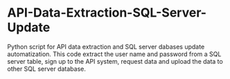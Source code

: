 # API-Data-Extraction-SQL-Server-Update
Python script for API data extraction and SQL server dabases update automatization. This code extract the user name and password from a SQL server table, sign up to the API system, request data and upload the data to other SQL server database.
